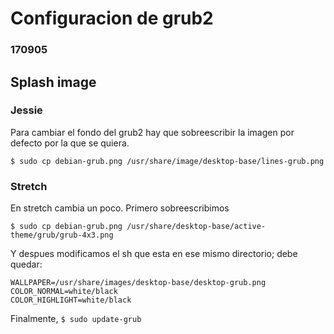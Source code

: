 # Configuracion de grub2
### 170905

## Splash image

### Jessie

Para cambiar el fondo del grub2 hay que sobreescribir la imagen
por defecto por la que se quiera.
```
$ sudo cp debian-grub.png /usr/share/image/desktop-base/lines-grub.png
```

### Stretch

En stretch cambia un poco. Primero sobreescribimos
```
$ sudo cp debian-grub.png /usr/share/desktop-base/active-theme/grub/grub-4x3.png
```

Y despues modificamos el sh que esta en ese mismo directorio; debe quedar:
```
WALLPAPER=/usr/share/images/desktop-base/desktop-grub.png
COLOR_NORMAL=white/black
COLOR_HIGHLIGHT=white/black
```

Finalmente, `$ sudo update-grub`
